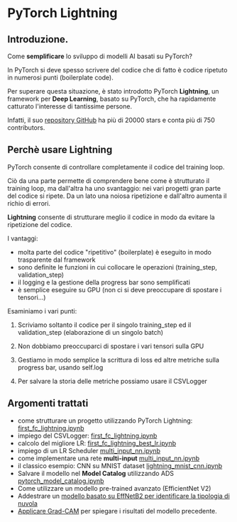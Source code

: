 # PyTorch Lightning

## Introduzione.
Come **semplificare** lo sviluppo di modelli AI basati su PyTorch?

In PyTorch si deve spesso scrivere del codice che di fatto è codice ripetuto in numerosi punti (boilerplate code).

Per superare questa situazione, è stato introdotto PyTorch **Lightning**, un framework per **Deep Learning**, basato su PyTorch, che ha rapidamente catturato l'interesse di tantissime persone. 

Infatti, il suo [repository GitHub](https://github.com/Lightning-AI/lightning) ha più di 20000 stars e conta più di 750 contributors.

## Perchè usare Lightning
PyTorch consente di controllare completamente il codice del training loop. 

Ciò da una parte permette di comprendere bene come è strutturato il training loop, ma dall'altra ha uno svantaggio: nei vari progetti gran parte del codice si ripete. Da un lato una noiosa ripetizione e dall'altro aumenta il richio di errori.

**Lightning** consente di strutturare meglio il codice in modo da evitare la ripetizione del codice.

I vantaggi:
* molta parte del codice "ripetitivo" (boilerplate) è eseguito in modo trasparente dal framework
* sono definite le funzioni in cui collocare le operazioni (training_step, validation_step)
* il logging e la gestione della progress bar sono semplificati
* è semplice eseguire su GPU (non ci si deve preoccupare di spostare i tensori...)

Esaminiamo i vari punti:

1. Scriviamo soltanto il codice per il singolo training_step ed il validation_step (elaborazione di un singolo batch)

2. Non dobbiamo preoccuparci di spostare i vari tensori sulla GPU

3. Gestiamo in modo semplice la scrittura di loss ed altre metriche sulla progress bar, usando self.log

4. Per salvare la storia delle metriche possiamo usare il CSVLogger


## Argomenti trattati
* come strutturare un progetto utilizzando PyTorch Lightning: [first_fc_lightning.ipynb](./first_fc_lightning.ipynb)
* impiego del CSVLogger: [first_fc_lightning.ipynb](./first_fc_lightning.ipynb) 
* calcolo del migliore LR: [first_fc_lightning_best_lr.ipynb](./first_fc_lightning_best_lr.ipynb)
* impiego di un LR Scheduler [multi_input_nn.ipynb](./multi_input_nn.ipynb)
* come implementare una rete **multi-input** [multi_input_nn.ipynb](./multi_input_nn.ipynb)
* il classico esempio: CNN su MNIST dataset [lightning_mnist_cnn.ipynb](./lightning_mnist_cnn.ipynb)
* Salvare il modello nel **Model Catalog** utilizzando ADS [pytorch_model_catalog.ipynb](./pytorch_model_catalog.ipynb)
* Come utilizzare un modello pre-trained avanzato (EfficientNet V2)
* Addestrare un [modello basato su EffNetB2 per identificare la tipologia di nuvola](https://github.com/luigisaetta/pytorch-on-oci/blob/main/ch-04/train_clouds_lightning_b2.ipynb)
* [Applicare Grad-CAM](https://github.com/luigisaetta/pytorch-on-oci/blob/main/ch-04/grad_cam_clouds.ipynb) per spiegare i risultati del modello precedente.








